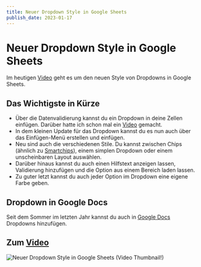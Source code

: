 ```yaml
---
title: Neuer Dropdown Style in Google Sheets
publish_date: 2023-01-17
---
```


# Neuer Dropdown Style in Google Sheets

Im heutigen [Video](https://youtu.be/gE327SYIoeQ) geht es um den neuen Style von Dropdowns in Google Sheets. 

## Das Wichtigste in Kürze

- Über die Datenvalidierung kannst du ein Dropdown in deine Zellen einfügen. Darüber hatte ich schon mal ein [Video](https://youtu.be/1Jod5duWGno) gemacht.
- In dem kleinen Update für das Dropdown kannst du es nun auch über das Einfügen-Menü erstellen und einfügen.
- Neu sind auch die verschiedenen Stile. Du kannst zwischen Chips (ähnlich zu [Smartchips](https://youtu.be/tshtD4NLQ2w)), einem simplen Dropdown oder einem unscheinbaren Layout auswählen.
- Darüber hinaus kannst du auch einen Hilfstext anzeigen lassen, Validierung hinzufügen und die Option aus einem Bereich laden lassen.
- Zu guter letzt kannst du auch jeder Option im Dropdown eine eigene Farbe geben.

## Dropdown in Google Docs

Seit dem Sommer im letzten Jahr kannst du auch in [Google Docs](https://youtu.be/QjiS5GBr2FU) Dropdowns hinzufügen.

## Zum [Video](https://youtu.be/gE327SYIoeQ)

![Neuer Dropdown Style in Google Sheets (Video Thumbnail!)](../thumbnails/Fertig422.jpg "Neuer Dropdown Style in Google Sheets (Video Thumbnail!)")